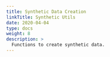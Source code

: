 ```yaml
---
title: Synthetic Data Creation
linkTitle: Synthetic Utils
date: 2020-04-04
type: docs
weight: 8
description: >
  Functions to create synthetic data.
---
```

